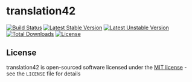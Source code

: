 # translation42

[![Build Status](https://travis-ci.org/raum42/translation42.svg?branch=develop)](https://travis-ci.org/raum42/translation42)
[![Latest Stable Version](https://poser.pugx.org/fruit42/translation42/version)](https://packagist.org/packages/fruit42/translation42)
[![Latest Unstable Version](https://poser.pugx.org/fruit42/translation42/v/unstable)](//packagist.org/packages/fruit42/translation42)
[![Total Downloads](https://poser.pugx.org/fruit42/translation42/downloads)](https://packagist.org/packages/fruit42/translation42)
[![License](https://poser.pugx.org/fruit42/translation42/license)](https://packagist.org/packages/fruit42/translation42)

## License

translation42 is open-sourced software licensed under the [MIT license](http://opensource.org/licenses/MIT) - see the `LICENSE` file for details
